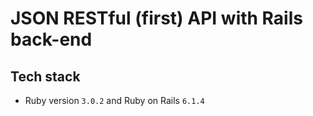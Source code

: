 # JSON RESTful (first) API with Rails back-end

## Tech stack

- Ruby version `3.0.2` and Ruby on Rails `6.1.4`
